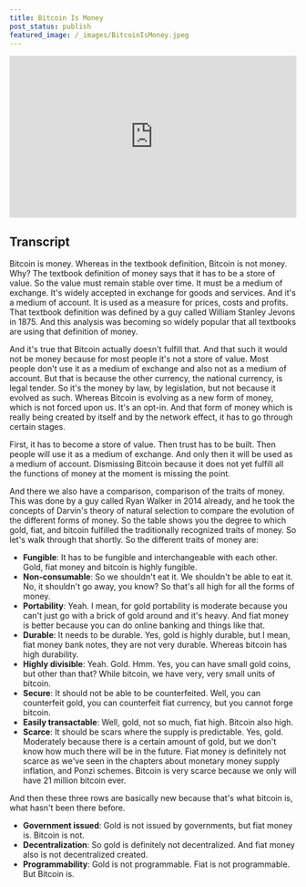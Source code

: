 ```yaml
---
title: Bitcoin Is Money
post_status: publish
featured_image: /_images/BitcoinIsMoney.jpeg
---
```


<div style="padding:56.25% 0 0 0;position:relative;"><iframe src="https://player.vimeo.com/video/847764562?badge=0&amp;autopause=0&amp;player_id=0&amp;app_id=58479" frameborder="0" allow="autoplay; fullscreen; picture-in-picture" allowfullscreen style="position:absolute;top:0;left:0;width:100%;height:100%;" title="035 Bitcoin Is Money"></iframe></div>

<div style="margin-bottom:30px;"></div>

## Transcript

Bitcoin is money. Whereas in the textbook definition, Bitcoin is not money. Why? The textbook definition of money says that it has to be a store of value. So the value must remain stable over time. It must be a medium of exchange. It's widely accepted in exchange for goods and services. And it's a medium of account. It is used as a measure for prices, costs and profits. That textbook definition was defined by a guy called William Stanley Jevons in 1875. And this analysis was becoming so widely popular that all textbooks are using that definition of money. 

And it's true that Bitcoin actually doesn't fulfill that. And that such it would not be money because for most people it's not a store of value. Most people don't use it as a medium of exchange and also not as a medium of account. But that is because the other currency, the national currency, is legal tender. So it's the money by law, by legislation, but not because it evolved as such. Whereas Bitcoin is evolving as a new form of money, which is not forced upon us. It's an opt-in. And that form of money which is really being created by itself and by the network effect, it has to go through certain stages. 

First, it has to become a store of value. Then trust has to be built. Then people will use it as a medium of exchange. And only then it will be used as a medium of account. Dismissing Bitcoin because it does not yet fulfill all the functions of money at the moment is missing the point. 

And there we also have a comparison, comparison of the traits of money. This was done by a guy called Ryan Walker in 2014 already, and he took the concepts of Darvin's theory of natural selection to compare the evolution of the different forms of money. So the table shows you the degree to which gold, fiat, and bitcoin fulfilled the traditionally recognized traits of money. So let's walk through that shortly. So the different traits of money are:
- **Fungible**: It has to be fungible and interchangeable with each other. Gold, fiat money and bitcoin is highly fungible.
- **Non-consumable**: So we shouldn't eat it. We shouldn't be able to eat it. No, it shouldn't go away, you know? So that's all high for all the forms of money.
- **Portability**: Yeah. I mean, for gold portability is moderate because you can't just go with a brick of gold around and it's heavy. And fiat money is better because you can do online banking and things like that.
- **Durable**: It needs to be durable. Yes, gold is highly durable, but I mean, fiat money bank notes, they are not very durable. Whereas bitcoin has high durability.
- **Highly divisible**: Yeah. Gold. Hmm. Yes, you can have small gold coins, but other than that? While bitcoin, we have very, very small units of bitcoin.
- **Secure**: It should not be able to be counterfeited. Well, you can counterfeit gold, you can counterfeit fiat currency, but you cannot forge bitcoin.
-  **Easily transactable**: Well, gold, not so much, fiat high. Bitcoin also high.
-  **Scarce**: It should be scars where the supply is predictable. Yes, gold. Moderately because there is a certain amount of gold, but we don't know how much there will be in the future. Fiat money is definitely not scarce as we've seen in the chapters about monetary money supply inflation, and Ponzi schemes. Bitcoin is very scarce because we only will have 21 million bitcoin ever.

And then these three rows are basically new because that's what bitcoin is, what hasn't been there before. 

- **Government issued**: Gold is not issued by governments, but fiat money is. Bitcoin is not.
- **Decentralization**: So gold is definitely not decentralized. And fiat money also is not decentralized created.
- **Programmability**: Gold is not programmable. Fiat is not programmable. But Bitcoin is.
